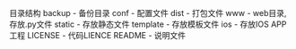 目录结构
	backup - 备份目录
	conf - 配置文件
	dist - 打包文件
	www - web目录,存放.py文件
		static - 存放静态文件
		template - 存放模板文件
	ios - 存放IOS APP工程
	LICENSE - 代码LIENCE
	README - 说明文件
